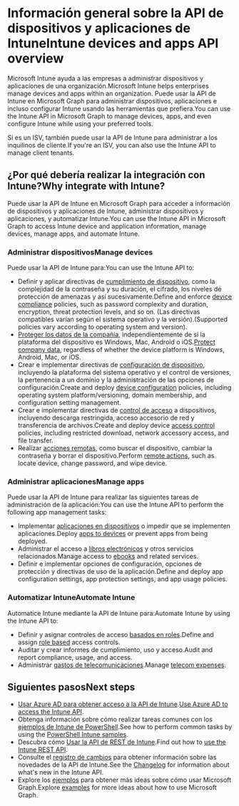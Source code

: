 # <a name="intune-devices-and-apps-api-overview"></a><span data-ttu-id="09b6d-101">Información general sobre la API de dispositivos y aplicaciones de Intune</span><span class="sxs-lookup"><span data-stu-id="09b6d-101">Intune devices and apps API overview</span></span>

<span data-ttu-id="09b6d-102">Microsoft Intune ayuda a las empresas a administrar dispositivos y aplicaciones de una organización.</span><span class="sxs-lookup"><span data-stu-id="09b6d-102">Microsoft Intune helps enterprises manage devices and apps within an organization.</span></span> <span data-ttu-id="09b6d-103">Puede usar la API de Intune en Microsoft Graph para administrar dispositivos, aplicaciones e incluso configurar Intune usando las herramientas que prefiera.</span><span class="sxs-lookup"><span data-stu-id="09b6d-103">You can use the Intune API in Microsoft Graph to manage devices, apps, and even configure Intune while using your preferred tools.</span></span> 

<span data-ttu-id="09b6d-104">Si es un ISV, también puede usar la API de Intune para administrar a los inquilinos de cliente.</span><span class="sxs-lookup"><span data-stu-id="09b6d-104">If you're an ISV, you can also use the Intune API to manage client tenants.</span></span>

## <a name="why-integrate-with-intune"></a><span data-ttu-id="09b6d-105">¿Por qué debería realizar la integración con Intune?</span><span class="sxs-lookup"><span data-stu-id="09b6d-105">Why integrate with Intune?</span></span>

<span data-ttu-id="09b6d-106">Puede usar la API de Intune en Microsoft Graph para acceder a información de dispositivos y aplicaciones de Intune, administrar dispositivos y aplicaciones, y automatizar Intune.</span><span class="sxs-lookup"><span data-stu-id="09b6d-106">You can use the Intune API in Microsoft Graph to access Intune device and application information, manage devices, manage apps, and automate Intune.</span></span>

### <a name="manage-devices"></a><span data-ttu-id="09b6d-107">Administrar dispositivos</span><span class="sxs-lookup"><span data-stu-id="09b6d-107">Manage devices</span></span>

<span data-ttu-id="09b6d-108">Puede usar la API de Intune para:</span><span class="sxs-lookup"><span data-stu-id="09b6d-108">You can use the Intune API to:</span></span>

- <span data-ttu-id="09b6d-109">Definir y aplicar directivas de [cumplimiento de dispositivo](../api-reference/v1.0/resources/intune_deviceconfig_devicecomplianceactionitem.md), como la complejidad de la contraseña y su duración, el cifrado, los niveles de protección de amenazas y así sucesivamente.</span><span class="sxs-lookup"><span data-stu-id="09b6d-109">Define and enforce [device compliance](../api-reference/v1.0/resources/intune_deviceconfig_devicecomplianceactionitem.md) policies, such as password complexity and duration, encryption, threat protection levels, and so on.</span></span>  <span data-ttu-id="09b6d-110">(Las directivas compatibles varían según el sistema operativo y la versión).</span><span class="sxs-lookup"><span data-stu-id="09b6d-110">(Supported policies vary according to operating system and version).</span></span>
- <span data-ttu-id="09b6d-111">[Proteger los datos de la compañía](../api-reference/v1.0/resources/intune_mam_windowsinformationprotectionpolicy.md), independientemente de si la plataforma del dispositivo es Windows, Mac, Android o iOS.</span><span class="sxs-lookup"><span data-stu-id="09b6d-111">[Protect company data](../api-reference/v1.0/resources/intune_mam_windowsinformationprotectionpolicy.md), regardless of whether the device platform is Windows, Android, Mac, or iOS.</span></span>
- <span data-ttu-id="09b6d-112">Crear e implementar directivas de [configuración de dispositivo](../api-reference/v1.0/resources/intune_deviceconfig_deviceconfiguration.md), incluyendo la plataforma del sistema operativo y el control de versiones, la pertenencia a un dominio y la administración de las opciones de configuración.</span><span class="sxs-lookup"><span data-stu-id="09b6d-112">Create and deploy [device configuration](../api-reference/v1.0/resources/intune_deviceconfig_deviceconfiguration.md) policies, including operating system platform/versioning, domain membership, and configuration setting management.</span></span>
- <span data-ttu-id="09b6d-113">Crear e implementar directivas de [control de acceso](../api-reference/v1.0/resources/intune_onboarding_onpremisesconditionalaccesssettings.md) a dispositivos, incluyendo descarga restringida, acceso accesorio de red y transferencia de archivos.</span><span class="sxs-lookup"><span data-stu-id="09b6d-113">Create and deploy device [access control](../api-reference/v1.0/resources/intune_onboarding_onpremisesconditionalaccesssettings.md) policies, including restricted download, network accessory access, and file transfer.</span></span>
- <span data-ttu-id="09b6d-114">Realizar [acciones remotas](../api-reference/v1.0/resources/intune_devices_manageddevice.md), como buscar el dispositivo, cambiar la contraseña y borrar el dispositivo.</span><span class="sxs-lookup"><span data-stu-id="09b6d-114">Perform [remote actions](../api-reference/v1.0/resources/intune_devices_manageddevice.md), such as locate device, change password, and wipe device.</span></span>

### <a name="manage-apps"></a><span data-ttu-id="09b6d-115">Administrar aplicaciones</span><span class="sxs-lookup"><span data-stu-id="09b6d-115">Manage apps</span></span> 

<span data-ttu-id="09b6d-116">Puede usar la API de Intune para realizar las siguientes tareas de administración de la aplicación:</span><span class="sxs-lookup"><span data-stu-id="09b6d-116">You can use the Intune API to perform the following app management tasks:</span></span>

- <span data-ttu-id="09b6d-117">Implementar [aplicaciones en dispositivos](../api-reference/v1.0/resources/intune_apps_mobileapp.md) o impedir que se implementen aplicaciones.</span><span class="sxs-lookup"><span data-stu-id="09b6d-117">Deploy [apps to devices](../api-reference/v1.0/resources/intune_apps_mobileapp.md) or prevent apps from being deployed.</span></span>
- <span data-ttu-id="09b6d-118">Administrar el acceso a [libros electrónicos](../api-reference/v1.0/resources/intune_books_ebookinstallsummary.md) y otros servicios relacionados.</span><span class="sxs-lookup"><span data-stu-id="09b6d-118">Manage access to [ebooks](../api-reference/v1.0/resources/intune_books_ebookinstallsummary.md) and related services.</span></span>
- <span data-ttu-id="09b6d-119">Definir e implementar opciones de configuración, opciones de protección y directivas de uso de la aplicación.</span><span class="sxs-lookup"><span data-stu-id="09b6d-119">Define and deploy app configuration settings, app protection settings, and app usage policies.</span></span>

### <a name="automate-intune"></a><span data-ttu-id="09b6d-120">Automatizar Intune</span><span class="sxs-lookup"><span data-stu-id="09b6d-120">Automate Intune</span></span>

<span data-ttu-id="09b6d-121">Automatice Intune mediante la API de Intune para:</span><span class="sxs-lookup"><span data-stu-id="09b6d-121">Automate Intune by using the Intune API to:</span></span>

- <span data-ttu-id="09b6d-122">Definir y asignar controles de acceso [basados en roles](../api-reference/v1.0/resources/intune_rbac_conceptual.md).</span><span class="sxs-lookup"><span data-stu-id="09b6d-122">Define and assign [role based](../api-reference/v1.0/resources/intune_rbac_conceptual.md) access controls.</span></span>
- <span data-ttu-id="09b6d-123">Auditar y crear informes de cumplimiento, uso y acceso.</span><span class="sxs-lookup"><span data-stu-id="09b6d-123">Audit and report compliance, usage, and access.</span></span>
- <span data-ttu-id="09b6d-124">Administrar [gastos de telecomunicaciones](../api-reference/v1.0/resources/intune_tem_conceptual.md).</span><span class="sxs-lookup"><span data-stu-id="09b6d-124">Manage [telecom expenses](../api-reference/v1.0/resources/intune_tem_conceptual.md).</span></span>


## <a name="next-steps"></a><span data-ttu-id="09b6d-125">Siguientes pasos</span><span class="sxs-lookup"><span data-stu-id="09b6d-125">Next steps</span></span>

- <span data-ttu-id="09b6d-126">[Usar Azure AD para obtener acceso a la API de Intune](https://docs.microsoft.com/intune/intune-graph-apis).</span><span class="sxs-lookup"><span data-stu-id="09b6d-126">[Use Azure AD to access the Intune API](https://docs.microsoft.com/intune/intune-graph-apis).</span></span>
- <span data-ttu-id="09b6d-127">Obtenga información sobre cómo realizar tareas comunes con los [ejemplos de Intune de PowerShell](https://github.com/microsoftgraph/powershell-intune-samples).</span><span class="sxs-lookup"><span data-stu-id="09b6d-127">See how to perform common tasks by using the [PowerShell Intune samples](https://github.com/microsoftgraph/powershell-intune-samples).</span></span>
- <span data-ttu-id="09b6d-128">Descubra cómo [Usar la API de REST de Intune](https://developer.microsoft.com/es-ES/graph/docs/api-reference/v1.0/resources/intune_graph_overview).</span><span class="sxs-lookup"><span data-stu-id="09b6d-128">Find out how to [use the Intune REST API](https://developer.microsoft.com/es-ES/graph/docs/api-reference/v1.0/resources/intune_graph_overview).</span></span>
- <span data-ttu-id="09b6d-129">Consulte el [registro de cambios](changelog.md) para obtener información sobre las novedades de la API de Intune.</span><span class="sxs-lookup"><span data-stu-id="09b6d-129">See the [Changelog](changelog.md) for information about what's new in the Intune API.</span></span>
- <span data-ttu-id="09b6d-130">Explore los [ejemplos](https://developer.microsoft.com/es-ES/graph/graph/examples) para obtener más ideas sobre cómo usar Microsoft Graph.</span><span class="sxs-lookup"><span data-stu-id="09b6d-130">Explore [examples](https://developer.microsoft.com/es-ES/graph/graph/examples) for more ideas about how to use Microsoft Graph.</span></span>
